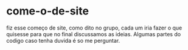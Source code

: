 # come-o-de-site
fiz esse começo de site, como dito no grupo, cada um iria fazer o que quisesse para que no final discussamos as ideias. Algumas partes do codigo caso tenha duvida é so me perguntar.

